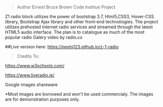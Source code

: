 >Author 
Ernest Bruce Brown
Code Institue Project


Z1 radio block utilizes the power of bootstrap 3.7, Html5,CSS3, Hover-CSS library, Bootstrap Ajax library and other front-end technoliogies.
The project utilizes prehosted internet radio services and streamed through the latest HTML5 audio interface. 
The plan is to catalogue as much of the most popular radio 
Galery video by radio.co

##Live version here: https://nexto123.github.io/z-1-radio



>Credits To:

https://www.w3schools.com/

https://www.liveradio.ie/

Google images shareware

*Most images are borrowed and won't be used commercialy. The images are for demonstration purposes only.

